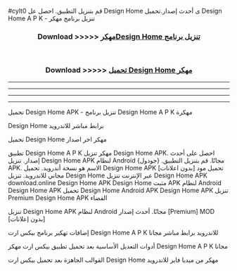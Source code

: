 #cylt0 قم بتنزيل التطبيق. احصل عل Design Home  ى أحدث إصدار.تحميل Design Home  A P K - تنزيل برنامج مهكر



<div align="center">
<h3>Download >>>>> <a href="https://ar-sites.web.app/?ar= Design Home ">مهكرDesign Home  تنزيل برنامج</a></h3><br>

<h3>Download >>>>> <a href="https://ar-sites.web.app/?ar= Design Home ">تحميل Design Home  مهكر</a></h3>
</div>


----------------------------------------------------------

----------------------------------------------------------

----------------------------------------------------------

----------------------------------------------------------


تحميل Design Home  APK - تنزيل برنامج Design Home  A P K مهكرة

Design Home  برابط مباشر للاندرويد

تحميل Design Home  مهكر اخر اصدار

تطبيق Design Home  A P K مهكر
تنزيل Design Home  APK. احصل على أحدث إصدار.
تنزيل Design Home  APK لنظام Android مجانًا.
قم بتنزيل التطبيق. {جودول} APK. الاسم هو نسخة أندرويد.
تحميل Design Home  APK [بدون اعلانات]
تحميل مود مجاني للاندرويد.
تنزيل Design Home  عبر الإنترنت
تنزيل Design Home  APK
download.online Design Home  APK
Design Home  مثبت APK لنظام Android
Design Home  APK
تحميل Design Home  Android APK
Design Home  APK تنزيل Premium
Design Home  APK الفضاء

تنزيل Design Home  APK لنظام Android مجانًا. أحدث إصدار [Premium] MOD [بدون إعلانات]

إضافات تهكير برنامج بيكس ارت Design Home  A P K للاندرويد برابط مباشر مجانا

أدوات التعديل الأساسية بعد تحميل تطبيق بيكس ارت مهكر Design Home  A P K مجانا

القوالب الجاهزة بعد تحميل بيكس ارت Design Home  مهكر من ميديا فاير للاندرويد



